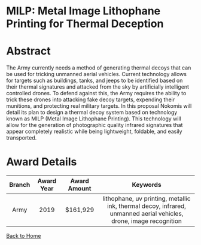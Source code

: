 
MILP: Metal Image Lithophane Printing for Thermal Deception
===========================================================

# Abstract


The Army currently needs a method of generating thermal decoys that can be used for tricking unmanned aerial vehicles. Current technology allows for targets such as buildings, tanks, and jeeps to be identified based on their thermal signatures and attacked from the sky by artificially intelligent controlled drones. To defend against this, the Army requires the ability to trick these drones into attacking fake decoy targets, expending their munitions, and protecting real military targets. In this proposal Nokomis will detail its plan to design a thermal decoy system based on technology known as MILP (Metal Image Lithophane Printing). This technology will allow for the generation of photographic quality infrared signatures that appear completely realistic while being lightweight, foldable, and easily transported.  

# Award Details

|Branch|Award Year|Award Amount|Keywords|
| :---: | :---: | :---: | :---: |
|Army|2019|$161,929|lithophane, uv printing, metallic ink, thermal decoy, infrared, unmanned aerial vehicles, drone, image recognition|
  
  


[Back to Home](https://github.com/chrischow/dod_sbir_awards/Reports/CC/#1045)